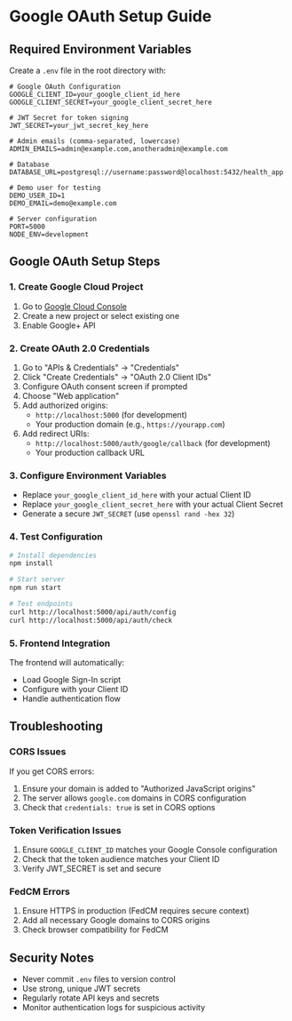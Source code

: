 # Google OAuth Setup Guide

## Required Environment Variables

Create a `.env` file in the root directory with:

```env
# Google OAuth Configuration
GOOGLE_CLIENT_ID=your_google_client_id_here
GOOGLE_CLIENT_SECRET=your_google_client_secret_here

# JWT Secret for token signing
JWT_SECRET=your_jwt_secret_key_here

# Admin emails (comma-separated, lowercase)
ADMIN_EMAILS=admin@example.com,anotheradmin@example.com

# Database
DATABASE_URL=postgresql://username:password@localhost:5432/health_app

# Demo user for testing
DEMO_USER_ID=1
DEMO_EMAIL=demo@example.com

# Server configuration
PORT=5000
NODE_ENV=development
```

## Google OAuth Setup Steps

### 1. Create Google Cloud Project
1. Go to [Google Cloud Console](https://console.cloud.google.com/)
2. Create a new project or select existing one
3. Enable Google+ API

### 2. Create OAuth 2.0 Credentials
1. Go to "APIs & Credentials" → "Credentials"
2. Click "Create Credentials" → "OAuth 2.0 Client IDs"
3. Configure OAuth consent screen if prompted
4. Choose "Web application"
5. Add authorized origins:
   - `http://localhost:5000` (for development)
   - Your production domain (e.g., `https://yourapp.com`)
6. Add redirect URIs:
   - `http://localhost:5000/auth/google/callback` (for development)
   - Your production callback URL

### 3. Configure Environment Variables
- Replace `your_google_client_id_here` with your actual Client ID
- Replace `your_google_client_secret_here` with your actual Client Secret
- Generate a secure `JWT_SECRET` (use `openssl rand -hex 32`)

### 4. Test Configuration
```bash
# Install dependencies
npm install

# Start server
npm run start

# Test endpoints
curl http://localhost:5000/api/auth/config
curl http://localhost:5000/api/auth/check
```

### 5. Frontend Integration
The frontend will automatically:
- Load Google Sign-In script
- Configure with your Client ID
- Handle authentication flow

## Troubleshooting

### CORS Issues
If you get CORS errors:
1. Ensure your domain is added to "Authorized JavaScript origins"
2. The server allows `google.com` domains in CORS configuration
3. Check that `credentials: true` is set in CORS options

### Token Verification Issues
1. Ensure `GOOGLE_CLIENT_ID` matches your Google Console configuration
2. Check that the token audience matches your Client ID
3. Verify JWT_SECRET is set and secure

### FedCM Errors
1. Ensure HTTPS in production (FedCM requires secure context)
2. Add all necessary Google domains to CORS origins
3. Check browser compatibility for FedCM

## Security Notes

- Never commit `.env` files to version control
- Use strong, unique JWT secrets
- Regularly rotate API keys and secrets
- Monitor authentication logs for suspicious activity
